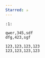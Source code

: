 ```yaml
---
Starred: ✰
---
```

```
:1:
```



```csv
qwer,345,sdf
dfg,423,sgf
```


```yatodo
123,123,123,123
123,123,123,123
```